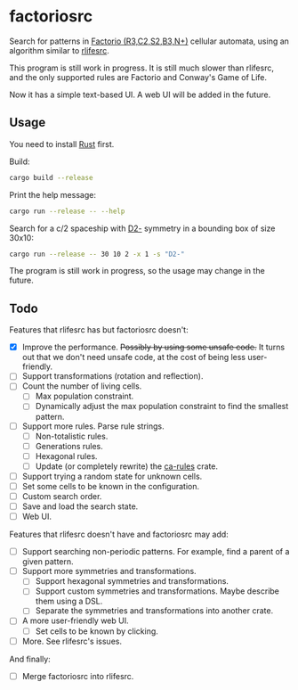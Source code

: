 # factoriosrc

Search for patterns in [Factorio (R3,C2,S2,B3,N+)](https://conwaylife.com/forums/viewtopic.php?f=11&t=6166) cellular automata, using an algorithm similar to [rlifesrc](https://github.com/AlephAlpha/rlifesrc).

This program is still work in progress. It is still much slower than rlifesrc, and the only supported rules are Factorio and Conway's Game of Life.

Now it has a simple text-based UI. A web UI will be added in the future.

## Usage

You need to install [Rust](https://rustup.rs/) first.

Build:

```bash
cargo build --release
```

Print the help message:

```bash
cargo run --release -- --help
```

Search for a c/2 spaceship with [D2-](https://conwaylife.com/wiki/Static_symmetry#D2) symmetry in a bounding box of size 30x10:

```bash
cargo run --release -- 30 10 2 -x 1 -s "D2-"
```

The program is still work in progress, so the usage may change in the future.

## Todo

Features that rlifesrc has but factoriosrc doesn't:

- [x] Improve the performance. <s>Possibly by using some unsafe code.</s> It turns out that we don't need unsafe code, at the cost of being less user-friendly.
- [ ] Support transformations (rotation and reflection).
- [ ] Count the number of living cells.
  - [ ] Max population constraint.
  - [ ] Dynamically adjust the max population constraint to find the smallest pattern.
- [ ] Support more rules. Parse rule strings.
  - [ ] Non-totalistic rules.
  - [ ] Generations rules.
  - [ ] Hexagonal rules.
  - [ ] Update (or completely rewrite) the [ca-rules](https://crates.io/crates/ca-rules) crate.
- [ ] Support trying a random state for unknown cells.
- [ ] Set some cells to be known in the configuration.
- [ ] Custom search order.
- [ ] Save and load the search state.
- [ ] Web UI.

Features that rlifesrc doesn't have and factoriosrc may add:

- [ ] Support searching non-periodic patterns. For example, find a parent of a given pattern.
- [ ] Support more symmetries and transformations.
  - [ ] Support hexagonal symmetries and transformations.
  - [ ] Support custom symmetries and transformations. Maybe describe them using a DSL.
  - [ ] Separate the symmetries and transformations into another crate.
- [ ] A more user-friendly web UI.
  - [ ] Set cells to be known by clicking.
- [ ] More. See rlifesrc's issues.

And finally:

- [ ] Merge factoriosrc into rlifesrc.
